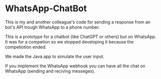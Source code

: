 # WhatsApp-ChatBot
This is my and another colleague's code for sending a response from an bot's API trough WhatsApp to a phone number.

This is a prototype for a chatbot (like ChatGPT or others) but on WhatsApp.
It was for a competion so we stopped developing it because the competiotion ended.

We made the Java app to simulate the user input.  

If you implement the WhatsApp webhook you can have all the chat on WhatsApp (sending and reciving messeges). 
